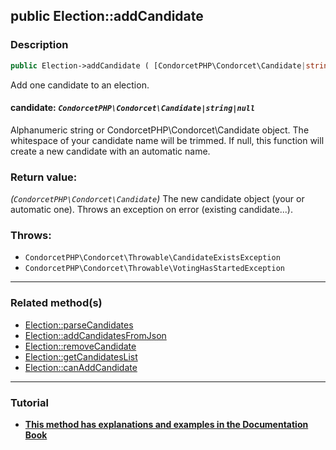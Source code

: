 ## public Election::addCandidate

### Description    

```php
public Election->addCandidate ( [CondorcetPHP\Condorcet\Candidate|string|null $candidate = null] ): CondorcetPHP\Condorcet\Candidate
```

Add one candidate to an election.
    

#### **candidate:** *```CondorcetPHP\Condorcet\Candidate|string|null```*   
Alphanumeric string or CondorcetPHP\Condorcet\Candidate object. The whitespace of your candidate name will be trimmed. If null, this function will create a new candidate with an automatic name.    


### Return value:   

*(```CondorcetPHP\Condorcet\Candidate```)* The new candidate object (your or automatic one). Throws an exception on error (existing candidate...).



### Throws:   

* ```CondorcetPHP\Condorcet\Throwable\CandidateExistsException```
* ```CondorcetPHP\Condorcet\Throwable\VotingHasStartedException```

---------------------------------------

### Related method(s)      

* [Election::parseCandidates](/Docs/MethodsReferences/Election%20Class/public%20Election--parseCandidates.md)    
* [Election::addCandidatesFromJson](/Docs/MethodsReferences/Election%20Class/public%20Election--addCandidatesFromJson.md)    
* [Election::removeCandidate](/Docs/MethodsReferences/Election%20Class/public%20Election--removeCandidate.md)    
* [Election::getCandidatesList](/Docs/MethodsReferences/Election%20Class/public%20Election--getCandidatesList.md)    
* [Election::canAddCandidate](/Docs/MethodsReferences/Election%20Class/public%20Election--canAddCandidate.md)    

---------------------------------------

### Tutorial

* **[This method has explanations and examples in the Documentation Book](https://www.condorcet.io#/3.AsPhpLibrary/4.Candidates)**    
